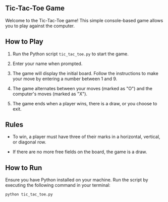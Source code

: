 ## Tic-Tac-Toe Game

Welcome to the Tic-Tac-Toe game! This simple console-based game allows you to play against the computer.

## How to Play

1. Run the Python script `tic_tac_toe.py` to start the game.

2. Enter your name when prompted.

3. The game will display the initial board. Follow the instructions to make your move by entering a number between 1 and 9.

4. The game alternates between your moves (marked as "O") and the computer's moves (marked as "X").

5. The game ends when a player wins, there is a draw, or you choose to exit.

## Rules

- To win, a player must have three of their marks in a horizontal, vertical, or diagonal row.

- If there are no more free fields on the board, the game is a draw.

## How to Run

Ensure you have Python installed on your machine. Run the script by executing the following command in your terminal:

```bash
python tic_tac_toe.py

